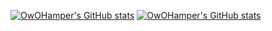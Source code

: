 [![OwOHamper's GitHub stats](https://github-readme-stats.vercel.app/api?username=OwOHamper&show_icons=true&theme=dark)](https://github.com/anuraghazra/github-readme-stats)
[![OwOHamper's GitHub stats](https://github-readme-stats.vercel.app/api/top-langs/?username=OwOHamper&theme=dark)](https://github.com/anuraghazra/github-readme-stats)
<!--
**OwOHamper/OwOHamper** is a ✨ _special_ ✨ repository because its `README.md` (this file) appears on your GitHub profile.

Here are some ideas to get you started:

- 🔭 I’m currently working on ...
- 🌱 I’m currently learning ...
- 👯 I’m looking to collaborate on ...
- 🤔 I’m looking for help with ...
- 💬 Ask me about ...
- 📫 How to reach me: ...
- 😄 Pronouns: ...
- ⚡ Fun fact: ...
-->
